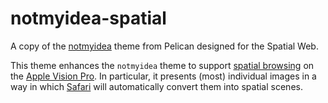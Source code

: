 # notmyidea-spatial

A copy of the [notmyidea](https://docs.getpelican.com/) theme from Pelican designed for the Spatial Web.

This theme enhances the `notmyidea` theme to support [spatial browsing](https://www.apple.com/newsroom/2025/06/visionos-26-introduces-powerful-new-spatial-experiences-for-apple-vision-pro/) on the [Apple Vision Pro](https://www.apple.com/apple-vision-pro/).
In particular, it presents (most) individual images in a way in which [Safari](https://www.apple.com/safari/) will automatically convert them into spatial scenes.
